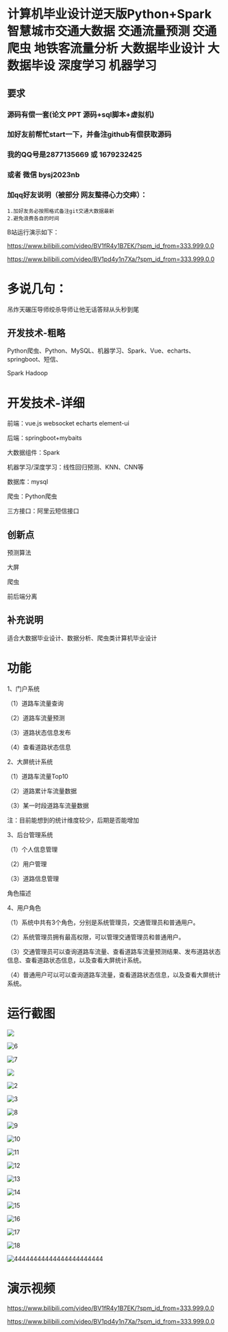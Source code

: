 # 计算机毕业设计逆天版Python+Spark智慧城市交通大数据 交通流量预测 交通爬虫 地铁客流量分析 大数据毕业设计 大数据毕设 深度学习 机器学习

## 要求
### 源码有偿一套(论文 PPT 源码+sql脚本+虚拟机)
### 
### 加好友前帮忙start一下，并备注github有偿获取源码
### 我的QQ号是2877135669 或 1679232425

### 或者 微信 bysj2023nb

### 加qq好友说明（被部分  网友整得心力交瘁）：
    1.加好友务必按照格式备注git交通大数据最新
    2.避免浪费各自的时间



B站运行演示如下：

https://www.bilibili.com/video/BV1fR4y1B7EK/?spm_id_from=333.999.0.0

https://www.bilibili.com/video/BV1pd4y1n7Xa/?spm_id_from=333.999.0.0

# 多说几句：


吊炸天碾压导师绞杀导师让他无话答辩从头秒到尾



## 开发技术-粗略
Python爬虫、Python、MySQL、机器学习、Spark、Vue、echarts、springboot、短信、

Spark Hadoop 



# 开发技术-详细

前端：vue.js websocket echarts element-ui

后端：springboot+mybaits

大数据组件：Spark

机器学习/深度学习：线性回归预测、KNN、CNN等

数据库：mysql

爬虫：Python爬虫

三方接口：阿里云短信接口

## 创新点

预测算法

大屏

爬虫

前后端分离

## 补充说明
适合大数据毕业设计、数据分析、爬虫类计算机毕业设计





# 功能

1、门户系统

（1）道路车流量查询

（2）道路车流量预测

（3）道路状态信息发布

（4）查看道路状态信息

 

2、大屏统计系统

（1）道路车流量Top10

（2）道路累计车流量数据

（3）某一时段道路车流量数据

注：目前能想到的统计维度较少，后期是否能增加

 

3、后台管理系统

（1）个人信息管理

（2）用户管理

（3）道路信息管理

 

角色描述

4、用户角色

（1）系统中共有3个角色，分别是系统管理员，交通管理员和普通用户。

（2）系统管理员拥有最高权限，可以管理交通管理员和普通用户。

（3）交通管理员可以查询道路车流量、查看道路车流量预测结果、发布道路状态信息、查看道路状态信息，以及查看大屏统计系统。

（4）普通用户可以可以查询道路车流量，查看道路状态信息，以及查看大屏统计系统。



# 运行截图

![](5.png)

![6](6.png)

![7](7.png)

![](1.png)

![2](2.png)

![3](3.png)

![8](8.png)

![9](9.png)

![10](10.png)

![11](11.png)

![12](12.png)

![13](13.png)

![14](14.png)

![15](15.png)

![16](16.png)

![17](17.png)

![18](18.png)

![44444444444444444444444](44444444444444444444444.png)

# 演示视频

https://www.bilibili.com/video/BV1fR4y1B7EK/?spm_id_from=333.999.0.0

https://www.bilibili.com/video/BV1pd4y1n7Xa/?spm_id_from=333.999.0.0